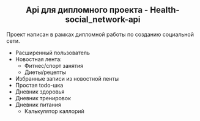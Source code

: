 <h2 align="center">Api для дипломного проекта - Health-social_network-api</h2>
Проект написан в рамках дипломной работы по созданию социальной сети.

- Расширенный пользователь
- Новостная лента:
  - Фитнес/спорт занятия
  - Диеты/рецепты
- Избранные записи из новостной ленты
- Простая todo-шка
- Дневник здоровья
- Дневник тренировок
- Дневник питания
  - Калькулятор каллорий 
